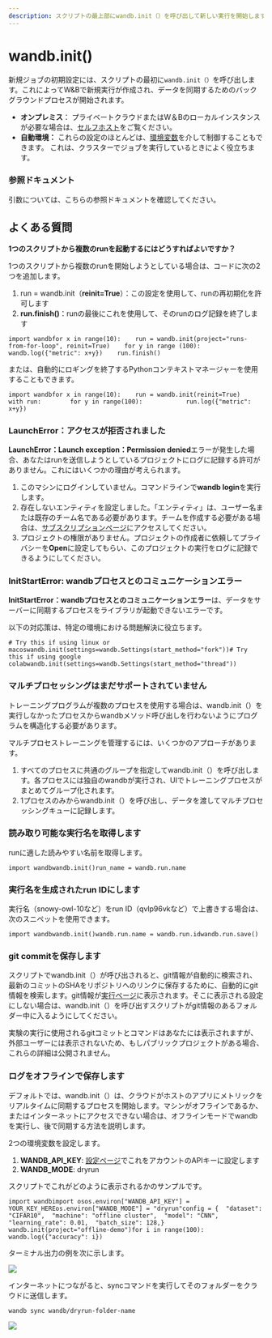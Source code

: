 ```yaml
---
description: スクリプトの最上部にwandb.init（）を呼び出して新しい実行を開始します
---
```


# wandb.init\(\)

新規ジョブの初期設定には、スクリプトの最初に`wandb.init（）`を呼び出します。これによってW&Bで新規実行が作成され、データを同期するためのバックグラウンドプロセスが開始されます。

* **オンプレミス**： プライベートクラウドまたはW＆Bのローカルインスタンスが必要な場合は、[セルフホスト](https://d.docs.live.net/self-hosted)をご覧ください。
*  **自動環境：** これらの設定のほとんどは、[環境変数](https://d.docs.live.net/library/environment-variables)を介して制御することもできます。 これは、クラスターでジョブを実行しているときによく役立ちます。

### 参照ドキュメント <a id="reference-docs"></a>

引数については、こちらの参照ドキュメントを確認してください。

## **よくある質問** <a id="common-questions"></a>

**1つのスクリプトから複数のrunを起動するにはどうすればよいですか？**

1つのスクリプトから複数のrunを開始しようとしている場合は、コードに次の2つを追加します。

1. run = wandb.init（**reinit=True**）：この設定を使用して、runの再初期化を許可します
2. **run.finish\(\)**：runの最後にこれを使用して、そのrunのログ記録を終了します

```text
import wandbfor x in range(10):    run = wandb.init(project="runs-from-for-loop", reinit=True)    for y in range (100):        wandb.log({"metric": x+y})    run.finish()
```

または、自動的にロギングを終了するPythonコンテキストマネージャーを使用することもできます。

```text
import wandbfor x in range(10):    run = wandb.init(reinit=True)    with run:        for y in range(100):            run.log({"metric": x+y})
```

### **LaunchError：アクセスが拒否されました**

**LaunchError：Launch exception：Permission denied**エラーが発生した場合、あなたはrunを送信しようとしているプロジェクトにログに記録する許可がありません。これにはいくつかの理由が考えられます。

1. このマシンにログインしていません。コマンドラインで**wandb login**を実行します。
2. 存在しないエンティティを設定しました。「エンティティ」は、ユーザー名または既存のチーム名である必要があります。チームを作成する必要がある場合は、[サブスクリプションページ](https://app.wandb.ai/billing)にアクセスしてください。
3. プロジェクトの権限がありません。プロジェクトの作成者に依頼してプライバシーを**Open**に設定してもらい、このプロジェクトの実行をログに記録できるようにしてください。

###  InitStartError: wandbプロセスとのコミュニケーションエラー <a id="init-start-error"></a>

**InitStartError：wandbプロセスとのコミュニケーションエラー**は、データをサーバーに同期するプロセスをライブラリが起動できないエラーです。

 以下の対応策は、特定の環境における問題解決に役立ちます。

```text
# Try this if using linux or macoswandb.init(settings=wandb.Settings(start_method="fork"))# Try this if using google colabwandb.init(settings=wandb.Settings(start_method="thread"))
```

###  マルチプロセッシングはまだサポートされていません <a id="multiprocess"></a>

トレーニングプログラムが複数のプロセスを使用する場合は、wandb.init（）を実行しなかったプロセスからwandbメソッド呼び出しを行わないようにプログラムを構造化する必要があります。

マルチプロセストレーニングを管理するには、いくつかのアプローチがあります。

1. すべてのプロセスに共通のグループを指定してwandb.init（）を呼び出します。各プロセスには独自のwandbが実行され、UIでトレーニングプロセスがまとめてグループ化されます。
2. 1プロセスのみからwandb.init（）を呼び出し、データを渡してマルチプロセッシングキューに記録します。

### **読み取り可能な実行名を取得します** <a id="get-the-readable-run-name"></a>

runに適した読みやすい名前を取得します。

```text
import wandb​wandb.init()run_name = wandb.run.name
```

### **実行名を生成されたrun IDにします** <a id="set-the-run-name-to-the-generated-run-id"></a>

 実行名（snowy-owl-10など）をrun ID（qvlp96vkなど）で上書きする場合は、次のスニペットを使用できます。

```text
import wandbwandb.init()wandb.run.name = wandb.run.idwandb.run.save()
```

### **git commitを保存します** <a id="save-the-git-commit"></a>

スクリプトでwandb.init（）が呼び出されると、git情報が自動的に検索され、最新のコミットのSHAをリポジトリへのリンクに保存するために、自動的にgit情報を検索します。git情報が[実行ページ](https://docs.wandb.ai/app/pages/run-page#overview-tab)に表示されます。そこに表示される設定にしない場合は、wandb.init（）を呼び出すスクリプトがgit情報のあるフォルダー中に入るようにしてください。

実験の実行に使用されるgitコミットとコマンドはあなたには表示されますが、外部ユーザーには表示されないため、もしパブリックプロジェクトがある場合、これらの詳細は公開されません。

### **ログをオフラインで保存します** <a id="save-logs-offline"></a>

デフォルトでは、wandb.init（）は、クラウドがホストのアプリにメトリックをリアルタイムに同期するプロセスを開始します。マシンがオフラインであるか、またはインターネットにアクセスできない場合は、オフラインモードでwandbを実行し、後で同期する方法を説明します。

2つの環境変数を設定します。

1. **WANDB\_API\_KEY**: [設定ページ](https://wandb.ai/settings)でこれをアカウントのAPIキーに設定します
2. **WANDB\_MODE**: dryrun

スクリプトでこれがどのように表示されるかのサンプルです。

```text
import wandbimport os​os.environ["WANDB_API_KEY"] = YOUR_KEY_HEREos.environ["WANDB_MODE"] = "dryrun"​config = {  "dataset": "CIFAR10",  "machine": "offline cluster",  "model": "CNN",  "learning_rate": 0.01,  "batch_size": 128,}​wandb.init(project="offline-demo")​for i in range(100):  wandb.log({"accuracy": i})
```

ターミナル出力の例を次に示します。

![](https://gblobscdn.gitbook.com/assets%2F-Lqya5RvLedGEWPhtkjU%2F-M4ZqIaDYRFSEiZrYTaI%2F-M4Zx9NGlicWWRF-Zcgh%2Fimage.png?alt=media&token=6f32064c-d58e-412e-8344-ed43baee721e)

インターネットにつながると、syncコマンドを実行してそのフォルダーをクラウドに送信します。

`wandb sync wandb/dryrun-folder-name`

![](https://gblobscdn.gitbook.com/assets%2F-Lqya5RvLedGEWPhtkjU%2F-M4ZqIaDYRFSEiZrYTaI%2F-M4ZxQU2WrG9S0MZzqDI%2Fimage.png?alt=media&token=0295541a-90bf-464f-8899-2f9a53c45e1c)

